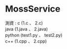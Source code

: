 # MossService
測資 : c (1.c 、 2.c)  
      java (1.java 、 2.java)  
      python (test1.py 、 test2.py)  
      c++ (1.cpp 、 2.cpp)
